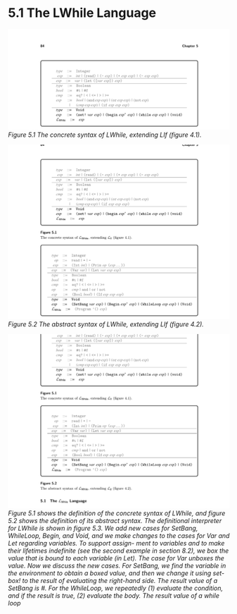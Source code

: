 # 5.1 The LWhile Language

![Figure 5.1 The concrete...](images/page_98_vector_234.png)
*Figure 5.1 The concrete syntax of LWhile, extending LIf (figure 4.1).*

![Figure 5.2 The abstract...](images/page_98_vector_439.png)
*Figure 5.2 The abstract syntax of LWhile, extending LIf (figure 4.2).*

![Figure 5.1 shows the...](images/page_98_vector_503.png)
*Figure 5.1 shows the definition of the concrete syntax of LWhile, and figure 5.2 shows the definition of its abstract syntax. The definitional interpreter for LWhile is shown in figure 5.3. We add new cases for SetBang, WhileLoop, Begin, and Void, and we make changes to the cases for Var and Let regarding variables. To support assign- ment to variables and to make their lifetimes indefinite (see the second example in section 8.2), we box the value that is bound to each variable (in Let). The case for Var unboxes the value. Now we discuss the new cases. For SetBang, we find the variable in the environment to obtain a boxed value, and then we change it using set-box! to the result of evaluating the right-hand side. The result value of a SetBang is #<void>. For the WhileLoop, we repeatedly (1) evaluate the condition, and if the result is true, (2) evaluate the body. The result value of a while loop*

